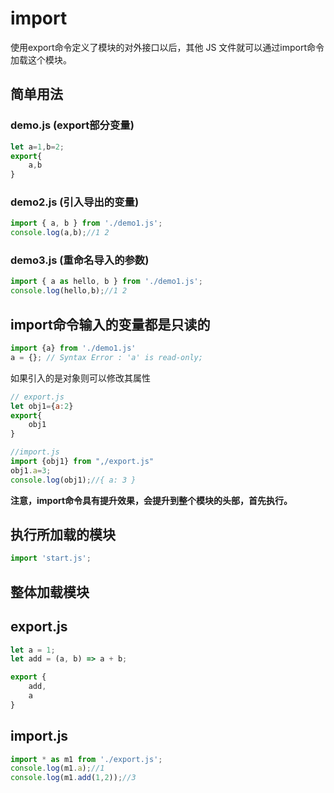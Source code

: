 # import

使用export命令定义了模块的对外接口以后，其他 JS 文件就可以通过import命令加载这个模块。

## 简单用法
### demo.js (export部分变量)
```js
let a=1,b=2;
export{
    a,b
}
```
### demo2.js (引入导出的变量)
```js
import { a, b } from './demo1.js';
console.log(a,b);//1 2
```
### demo3.js (重命名导入的参数)
```js
import { a as hello, b } from './demo1.js';
console.log(hello,b);//1 2
```
## import命令输入的变量都是只读的
```js
import {a} from './demo1.js'
a = {}; // Syntax Error : 'a' is read-only;
```
如果引入的是对象则可以修改其属性
```js
// export.js
let obj1={a:2}
export{
    obj1
}

//import.js
import {obj1} from ",/export.js"
obj1.a=3;
console.log(obj1);//{ a: 3 }
```
**注意，import命令具有提升效果，会提升到整个模块的头部，首先执行。**

## 执行所加载的模块
```js
import 'start.js';
```

## 整体加载模块
## export.js
```js
let a = 1;
let add = (a, b) => a + b;

export {
    add,
    a
}
```
## import.js
```js
import * as m1 from './export.js';
console.log(m1.a);//1
console.log(m1.add(1,2));//3
```
